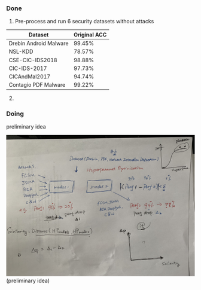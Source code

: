 ### Done

1. Pre-process and run 6 security datasets without attacks

| Dataset                | Original ACC |
|------------------------|--------------|
| Drebin Android Malware | 99.45%       |
| NSL-KDD                | 78.57%       |
| CSE-CIC-IDS2018        | 98.88%       |
| CIC-IDS-2017           | 97.73%       |
| CICAndMal2017          | 94.74%       |
| Contagio PDF Malware   | 99.22%       |

2. 

### Doing

preliminary idea

<img src="https://github.com/ai-se/Patrick_Rui/blob/master/Rui/idea.jpg">(preliminary idea)
